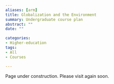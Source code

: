 ```yaml
---
aliases: [arm]
title: Globalization and the Environment
summary: Undergraduate course plan
abstract: ""
date: ""

categories:
- Higher-education
tags:
- All
- Courses

---
```


Page under construction. Please visit again soon.
